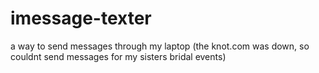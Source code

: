 # imessage-texter
a way to send messages through my laptop (the knot.com was down, so couldnt send messages for my sisters bridal events)

